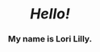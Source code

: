 <html>
  <body>
    <h1 style="text-align:center;">
      <strong><i>Hello!</strong></i>
    </h1>
    <h3 style="text-align:center;">
      My name is Lori Lilly.
    </h3>
  </body>
 </html>
